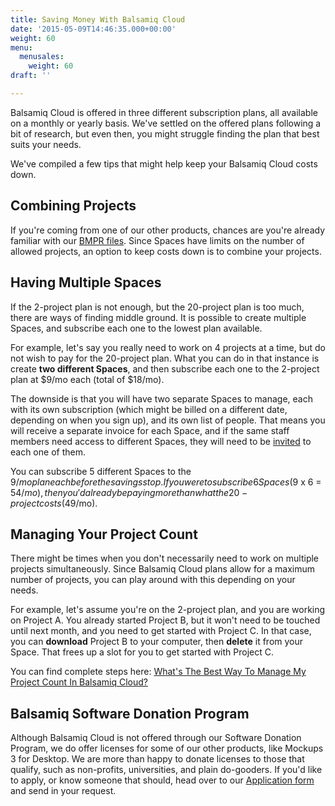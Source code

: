 ```yaml
---
title: Saving Money With Balsamiq Cloud
date: '2015-05-09T14:46:35.000+00:00'
weight: 60
menu:
  menusales:
    weight: 60
draft: ''

---
```


Balsamiq Cloud is offered in three different subscription plans, all available on a monthly or yearly basis. We've settled on the offered plans following a bit of research, but even then, you might struggle finding the plan that best suits your needs.

We've compiled a few tips that might help keep your Balsamiq Cloud costs down.

## Combining Projects

If you're coming from one of our other products, chances are you're already familiar with our [BMPR files](https://support.balsamiq.com/resources/bmpr-format/). Since Spaces have limits on the number of allowed projects, an option to keep costs down is to combine your projects.

## Having Multiple Spaces

If the 2-project plan is not enough, but the 20-project plan is too much, there are ways of finding middle ground. It is possible to create multiple Spaces, and subscribe each one to the lowest plan available.

For example, let's say you really need to work on 4 projects at a time, but do not wish to pay for the 20-project plan. What you can do in that instance is create **two different Spaces**, and then subscribe each one to the 2-project plan at $9/mo each (total of $18/mo).

The downside is that you will have two separate Spaces to manage, each with its own subscription (which might be billed on a different date, depending on when you sign up), and its own list of people. That means you will receive a separate invoice for each Space, and if the same staff members need access to different Spaces, they will need to be [invited](https://docs.balsamiq.com/cloud/sites/#managing-users) to each one of them.

You can subscribe 5 different Spaces to the $9/mo plan each before the savings stop. If you were to subscribe 6 Spaces ($9 x 6 = $54/mo), then you'd already be paying more than what the 20-project costs ($49/mo).

## Managing Your Project Count

There might be times when you don't necessarily need to work on multiple projects simultaneously. Since Balsamiq Cloud plans allow for a maximum number of projects, you can play around with this depending on your needs.

For example, let's assume you're on the 2-project plan, and you are working on Project A. You already started Project B, but it won't need to be touched until next month, and you need to get started with Project C. In that case, you can **download** Project B to your computer, then **delete** it from your Space. That frees up a slot for you to get started with Project C.

You can find complete steps here: [What's The Best Way To Manage My Project Count In Balsamiq Cloud?](/cloud/manageprojects/)

## Balsamiq Software Donation Program

Although Balsamiq Cloud is not offered through our Software Donation Program, we do offer licenses for some of our other products, like Mockups 3 for Desktop. We are more than happy to donate licenses to those that qualify, such as non-profits, universities, and plain do-gooders. If you'd like to apply, or know someone that should, head over to our [Application form](https://balsamiq.com/free/) and send in your request.
